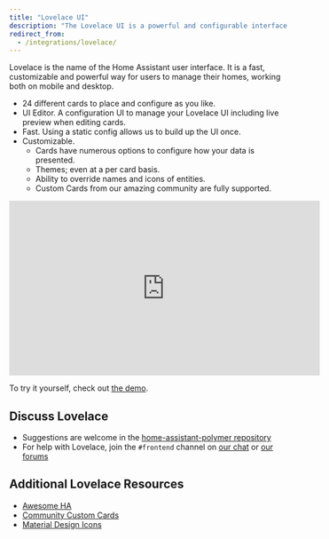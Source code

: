 ```yaml
---
title: "Lovelace UI"
description: "The Lovelace UI is a powerful and configurable interface for Home Assistant."
redirect_from:
  - /integrations/lovelace/
---
```


Lovelace is the name of the Home Assistant user interface. It is a fast, customizable and powerful way for users to manage their homes, working both on mobile and desktop.

- 24 different cards to place and configure as you like.
- UI Editor. A configuration UI to manage your Lovelace UI including live preview when editing cards.
- Fast. Using a static config allows us to build up the UI once.
- Customizable.
  - Cards have numerous options to configure how your data is presented.
  - Themes; even at a per card basis.
  - Ability to override names and icons of entities.
  - Custom Cards from our amazing community are fully supported.

<div class='videoWrapper'>
<iframe width="560" height="315" src="https://www.youtube.com/embed/XY3R0xI45wA" frameborder="0" allowfullscreen></iframe>
</div>

To try it yourself, check out [the demo](https://demo.home-assistant.io).

## Discuss Lovelace

- Suggestions are welcome in the [home-assistant-polymer repository](https://github.com/home-assistant/home-assistant-polymer/)
- For help with Lovelace, join the `#frontend` channel on [our chat](/join-chat/) or [our forums](https://community.home-assistant.io/c/projects/frontend)

## Additional Lovelace Resources

* [Awesome HA](https://www.awesome-ha.com/#lovelace-ui)
* [Community Custom Cards](https://github.com/custom-cards)
* [Material Design Icons](https://materialdesignicons.com/tag/community)
